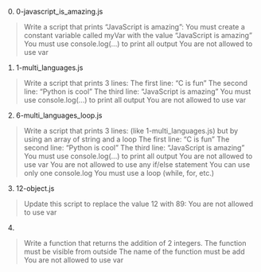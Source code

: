 0. 0-javascript_is_amazing.js
>Write a script that prints “JavaScript is amazing”:
>You must create a constant variable called myVar with the value “JavaScript is amazing”
>You must use console.log(...) to print all output
>You are not allowed to use var

1. 1-multi_languages.js
>Write a script that prints 3 lines:
>The first line: “C is fun”
>The second line: “Python is cool”
>The third line: “JavaScript is amazing”
>You must use console.log(...) to print all output
>You are not allowed to use var

2. 6-multi_languages_loop.js
>Write a script that prints 3 lines: (like 1-multi_languages.js) but by using an array of string and a loop
>The first line: “C is fun”
>The second line: “Python is cool”
>The third line: “JavaScript is amazing”
>You must use console.log(...) to print all output
>You are not allowed to use var
>You are not allowed to use any if/else statement
>You can use only one console.log
>You must use a loop (while, for, etc.)

3. 12-object.js
>Update this script to replace the value 12 with 89:
>You are not allowed to use var

4. 
>Write a function that returns the addition of 2 integers.
>The function must be visible from outside
>The name of the function must be add
>You are not allowed to use var